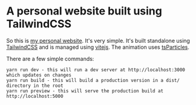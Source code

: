 # A personal website built using TailwindCSS

So this is [my personal website](https://whomwah.com). It's very simple. It's built standalone using [TailwindCSS](https://tailwindcss.com/) and is managed using [vitejs](https://vitejs.dev/). The animation uses [tsParticles](https://particles.js.org/).

There are a few simple commands:

```
yarn run dev - this will run a dev server at http://localhost:3000 which updates on changes
yarn run build - this will build a production version in a dist/ directory in the root
yarn run preview - this will serve the production build at http://localhost:5000
```

